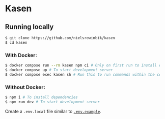 # Kasen

## Running locally

```bash
$ git clone https://github.com/nielsrowinbik/kasen
$ cd kasen
```

### With Docker:

```bash
$ docker compose run --rm kasen npm ci # Only on first run to install dependencies
$ docker compose up # To start development server
$ docker compose exec kasen sh # Run this to run commands within the container
```

### Without Docker:

```bash
$ npm i # To install dependencies
$ npm run dev # To start development server
```

Create a `.env.local` file similar to [`.env.example`](https://github.com/nielsrowinbik/kasen/blob/master/.env.example).
